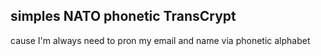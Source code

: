 ## simples NATO phonetic TransCrypt 

cause I'm always need to pron my email and name via phonetic alphabet